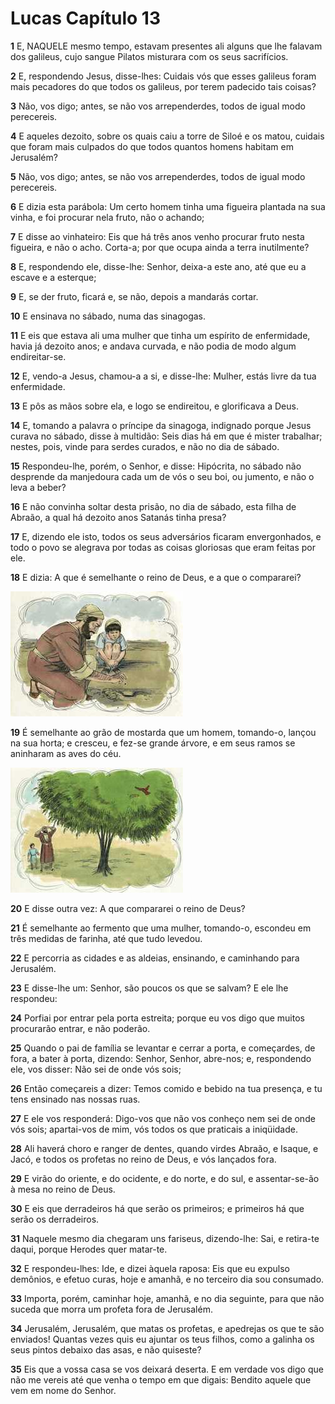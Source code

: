 # Lucas Capítulo 13

**1** 	E, NAQUELE mesmo tempo, estavam presentes ali alguns que lhe falavam dos galileus, cujo sangue Pilatos misturara com os seus sacrifícios.

**2** 	E, respondendo Jesus, disse-lhes: Cuidais vós que esses galileus foram mais pecadores do que todos os galileus, por terem padecido tais coisas?

**3** 	Não, vos digo; antes, se não vos arrependerdes, todos de igual modo perecereis.

**4** 	E aqueles dezoito, sobre os quais caiu a torre de Siloé e os matou, cuidais que foram mais culpados do que todos quantos homens habitam em Jerusalém?

**5** 	Não, vos digo; antes, se não vos arrependerdes, todos de igual modo perecereis.

**6** 	E dizia esta parábola: Um certo homem tinha uma figueira plantada na sua vinha, e foi procurar nela fruto, não o achando;

**7** 	E disse ao vinhateiro: Eis que há três anos venho procurar fruto nesta figueira, e não o acho. Corta-a; por que ocupa ainda a terra inutilmente?

**8** 	E, respondendo ele, disse-lhe: Senhor, deixa-a este ano, até que eu a escave e a esterque;

**9** 	E, se der fruto, ficará e, se não, depois a mandarás cortar.

**10** 	E ensinava no sábado, numa das sinagogas.

**11** 	E eis que estava ali uma mulher que tinha um espírito de enfermidade, havia já dezoito anos; e andava curvada, e não podia de modo algum endireitar-se.

**12** 	E, vendo-a Jesus, chamou-a a si, e disse-lhe: Mulher, estás livre da tua enfermidade.

**13** 	E pôs as mãos sobre ela, e logo se endireitou, e glorificava a Deus.

**14** 	E, tomando a palavra o príncipe da sinagoga, indignado porque Jesus curava no sábado, disse à multidão: Seis dias há em que é mister trabalhar; nestes, pois, vinde para serdes curados, e não no dia de sábado.

**15** 	Respondeu-lhe, porém, o Senhor, e disse: Hipócrita, no sábado não desprende da manjedoura cada um de vós o seu boi, ou jumento, e não o leva a beber?

**16** 	E não convinha soltar desta prisão, no dia de sábado, esta filha de Abraão, a qual há dezoito anos Satanás tinha presa?

**17** 	E, dizendo ele isto, todos os seus adversários ficaram envergonhados, e todo o povo se alegrava por todas as coisas gloriosas que eram feitas por ele.

**18** 	E dizia: A que é semelhante o reino de Deus, e a que o compararei?

![](../Images/SweetPublishing/40-13-12.jpg) 

**19** 	É semelhante ao grão de mostarda que um homem, tomando-o, lançou na sua horta; e cresceu, e fez-se grande árvore, e em seus ramos se aninharam as aves do céu.

![](../Images/SweetPublishing/40-13-13.jpg) 

**20** 	E disse outra vez: A que compararei o reino de Deus?

**21** 	É semelhante ao fermento que uma mulher, tomando-o, escondeu em três medidas de farinha, até que tudo levedou.

**22** 	E percorria as cidades e as aldeias, ensinando, e caminhando para Jerusalém.

**23** 	E disse-lhe um: Senhor, são poucos os que se salvam? E ele lhe respondeu:

**24** 	Porfiai por entrar pela porta estreita; porque eu vos digo que muitos procurarão entrar, e não poderão.

**25** 	Quando o pai de família se levantar e cerrar a porta, e começardes, de fora, a bater à porta, dizendo: Senhor, Senhor, abre-nos; e, respondendo ele, vos disser: Não sei de onde vós sois;

**26** 	Então começareis a dizer: Temos comido e bebido na tua presença, e tu tens ensinado nas nossas ruas.

**27** 	E ele vos responderá: Digo-vos que não vos conheço nem sei de onde vós sois; apartai-vos de mim, vós todos os que praticais a iniqüidade.

**28** 	Ali haverá choro e ranger de dentes, quando virdes Abraão, e Isaque, e Jacó, e todos os profetas no reino de Deus, e vós lançados fora.

**29** 	E virão do oriente, e do ocidente, e do norte, e do sul, e assentar-se-ão à mesa no reino de Deus.

**30** 	E eis que derradeiros há que serão os primeiros; e primeiros há que serão os derradeiros.

**31** 	Naquele mesmo dia chegaram uns fariseus, dizendo-lhe: Sai, e retira-te daqui, porque Herodes quer matar-te.

**32** 	E respondeu-lhes: Ide, e dizei àquela raposa: Eis que eu expulso demônios, e efetuo curas, hoje e amanhã, e no terceiro dia sou consumado.

**33** 	Importa, porém, caminhar hoje, amanhã, e no dia seguinte, para que não suceda que morra um profeta fora de Jerusalém.

**34** 	Jerusalém, Jerusalém, que matas os profetas, e apedrejas os que te são enviados! Quantas vezes quis eu ajuntar os teus filhos, como a galinha os seus pintos debaixo das asas, e não quiseste?

**35** 	Eis que a vossa casa se vos deixará deserta. E em verdade vos digo que não me vereis até que venha o tempo em que digais: Bendito aquele que vem em nome do Senhor.

